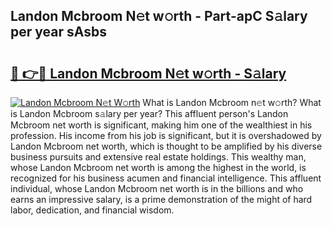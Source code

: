 ## Landon Mcbroom N𝚎t w𝚘rth - Part-apC S𝚊lary per year sAsbs

# <h2><a href="http://gc51uyt.nevu.top/?p=Landon+Mcbroom">🔗 👉🔴 Landon Mcbroom N𝚎t w𝚘rth - S𝚊lary</a></h2>

[![Landon Mcbroom N𝚎t W𝚘rth](https://i.imgur.com/Oavwk0R.jpeg)](http://gc51uyt.nevu.top/?p=Landon+Mcbroom)
What is Landon Mcbroom n𝚎t w𝚘rth? What is Landon Mcbroom s𝚊lary per year?
This affluent person's Landon Mcbroom net worth is significant, making him one of the wealthiest in his profession. His income from his job is significant, but it is overshadowed by Landon Mcbroom net worth, which is thought to be amplified by his diverse business pursuits and extensive real estate holdings. This wealthy man, whose Landon Mcbroom net worth is among the highest in the world, is recognized for his business acumen and financial intelligence. This affluent individual, whose Landon Mcbroom net worth is in the billions and who earns an impressive salary, is a prime demonstration of the might of hard labor, dedication, and financial wisdom.
